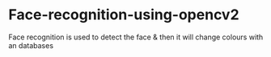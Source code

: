 # Face-recognition-using-opencv2
Face recognition is used to detect the face &amp; then it will change colours with an databases
